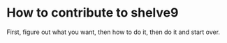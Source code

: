 # How to contribute to shelve9

First, figure out what you want, then how to do it, then do it and start over.
